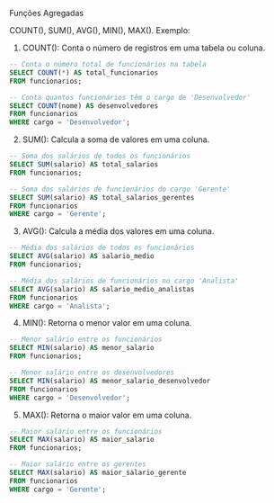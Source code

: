 Funções Agregadas

COUNT(), SUM(), AVG(), MIN(), MAX(). Exemplo:

1. COUNT(): Conta o número de registros em uma tabela ou coluna.
````sql
-- Conta o número total de funcionários na tabela
SELECT COUNT(*) AS total_funcionarios 
FROM funcionarios;

-- Conta quantos funcionários têm o cargo de 'Desenvolvedor'
SELECT COUNT(nome) AS desenvolvedores 
FROM funcionarios 
WHERE cargo = 'Desenvolvedor';
````
2. SUM(): Calcula a soma de valores em uma coluna.
````sql
-- Soma dos salários de todos os funcionários
SELECT SUM(salario) AS total_salarios 
FROM funcionarios;

-- Soma dos salários de funcionários do cargo 'Gerente'
SELECT SUM(salario) AS total_salarios_gerentes 
FROM funcionarios 
WHERE cargo = 'Gerente';
````
3. AVG(): Calcula a média dos valores em uma coluna.
````sql
-- Média dos salários de todos os funcionários
SELECT AVG(salario) AS salario_medio 
FROM funcionarios;

-- Média dos salários de funcionários no cargo 'Analista'
SELECT AVG(salario) AS salario_medio_analistas 
FROM funcionarios 
WHERE cargo = 'Analista';
````
4. MIN(): Retorna o menor valor em uma coluna.
````sql
-- Menor salário entre os funcionários
SELECT MIN(salario) AS menor_salario 
FROM funcionarios;

-- Menor salário entre os desenvolvedores
SELECT MIN(salario) AS menor_salario_desenvolvedor 
FROM funcionarios 
WHERE cargo = 'Desenvolvedor';
````
5. MAX(): Retorna o maior valor em uma coluna.
````sql
-- Maior salário entre os funcionários
SELECT MAX(salario) AS maior_salario 
FROM funcionarios;

-- Maior salário entre os gerentes
SELECT MAX(salario) AS maior_salario_gerente 
FROM funcionarios 
WHERE cargo = 'Gerente';
````
